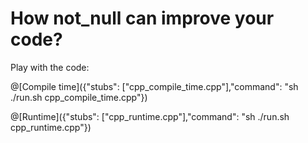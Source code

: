 # How not_null can improve your code? 

Play with the code:

@[Compile time]({"stubs": ["cpp_compile_time.cpp"],"command": "sh ./run.sh cpp_compile_time.cpp"})

@[Runtime]({"stubs": ["cpp_runtime.cpp"],"command": "sh ./run.sh cpp_runtime.cpp"})
	